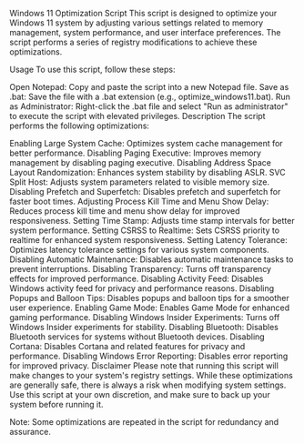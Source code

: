 Windows 11 Optimization Script
This script is designed to optimize your Windows 11 system by adjusting various settings related to memory management, system performance, and user interface preferences. The script performs a series of registry modifications to achieve these optimizations.

Usage
To use this script, follow these steps:

Open Notepad: Copy and paste the script into a new Notepad file.
Save as .bat: Save the file with a .bat extension (e.g., optimize_windows11.bat).
Run as Administrator: Right-click the .bat file and select "Run as administrator" to execute the script with elevated privileges.
Description
The script performs the following optimizations:

Enabling Large System Cache: Optimizes system cache management for better performance.
Disabling Paging Executive: Improves memory management by disabling paging executive.
Disabling Address Space Layout Randomization: Enhances system stability by disabling ASLR.
SVC Split Host: Adjusts system parameters related to visible memory size.
Disabling Prefetch and Superfetch: Disables prefetch and superfetch for faster boot times.
Adjusting Process Kill Time and Menu Show Delay: Reduces process kill time and menu show delay for improved responsiveness.
Setting Time Stamp: Adjusts time stamp intervals for better system performance.
Setting CSRSS to Realtime: Sets CSRSS priority to realtime for enhanced system responsiveness.
Setting Latency Tolerance: Optimizes latency tolerance settings for various system components.
Disabling Automatic Maintenance: Disables automatic maintenance tasks to prevent interruptions.
Disabling Transparency: Turns off transparency effects for improved performance.
Disabling Activity Feed: Disables Windows activity feed for privacy and performance reasons.
Disabling Popups and Balloon Tips: Disables popups and balloon tips for a smoother user experience.
Enabling Game Mode: Enables Game Mode for enhanced gaming performance.
Disabling Windows Insider Experiments: Turns off Windows Insider experiments for stability.
Disabling Bluetooth: Disables Bluetooth services for systems without Bluetooth devices.
Disabling Cortana: Disables Cortana and related features for privacy and performance.
Disabling Windows Error Reporting: Disables error reporting for improved privacy.
Disclaimer
Please note that running this script will make changes to your system's registry settings. While these optimizations are generally safe, there is always a risk when modifying system settings. Use this script at your own discretion, and make sure to back up your system before running it.

Note: Some optimizations are repeated in the script for redundancy and assurance.
